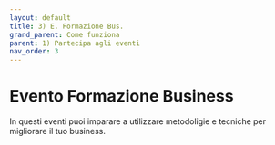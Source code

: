 ```yaml
---
layout: default
title: 3) E. Formazione Bus.
grand_parent: Come funziona
parent: 1) Partecipa agli eventi 
nav_order: 3
---
```


# Evento Formazione Business

In questi eventi puoi imparare a utilizzare metodoligie e tecniche per migliorare il tuo business.